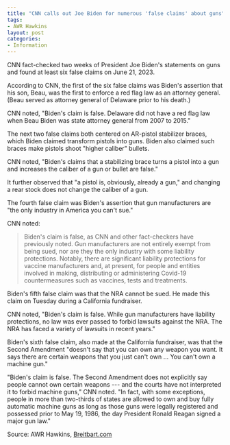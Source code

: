 ```yaml
---
title: "CNN calls out Joe Biden for numerous 'false claims' about guns"
tags:
- AWR Hawkins
layout: post
categories:
- Information
---
```


CNN fact-checked two weeks of President Joe Biden's statements on guns and found at least six false claims on June 21, 2023.

According to CNN, the first of the six false claims was Biden's assertion that his son, Beau, was the first to enforce a red flag law as an attorney general. (Beau served as attorney general of Delaware prior to his death.)

CNN noted, "Biden's claim is false. Delaware did not have a red flag law when Beau Biden was state attorney general from 2007 to 2015."

The next two false claims both centered on AR-pistol stabilizer braces, which Biden claimed transform pistols into guns. Biden also claimed such braces make pistols shoot "higher caliber" bullets.

CNN noted, "Biden's claims that a stabilizing brace turns a pistol into a gun and increases the caliber of a gun or bullet are false."

It further observed that "a pistol is, obviously, already a gun," and changing a rear stock does not change the caliber of a gun.

The fourth false claim was Biden's assertion that gun manufacturers are "the only industry in America you can't sue."

CNN noted:

> Biden's claim is false, as CNN and other fact-checkers have previously noted. Gun manufacturers are not entirely exempt from being sued, nor are they the only industry with some liability protections. Notably, there are significant liability protections for vaccine manufacturers and, at present, for people and entities involved in making, distributing or administering Covid-19 countermeasures such as vaccines, tests and treatments.

Biden's fifth false claim was that the NRA cannot be sued. He made this claim on Tuesday during a California fundraiser.

CNN noted, "Biden's claim is false. While gun manufacturers have liability protections, no law was ever passed to forbid lawsuits against the NRA. The NRA has faced a variety of lawsuits in recent years."

Biden's sixth false claim, also made at the California fundraiser, was that the Second Amendment "doesn't say that you can own any weapon you want. It says there are certain weapons that you just can't own ... You can't own a machine gun."

"Biden's claim is false. The Second Amendment does not explicitly say people cannot own certain weapons --- and the courts have not interpreted it to forbid machine guns," CNN noted. "In fact, with some exceptions, people in more than two-thirds of states are allowed to own and buy fully automatic machine guns as long as those guns were legally registered and possessed prior to May 19, 1986, the day President Ronald Reagan signed a major gun law."

Source: AWR Hawkins, [Breitbart.com](https://breitbart.com/2nd-amendment/2023/06/22/cnn-calls-out-joe-biden-for-numerous-false-claims-about-guns/)
